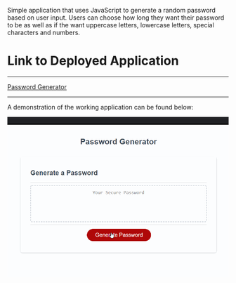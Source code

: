 Simple application that uses JavaScript to generate a random password based on user input.
Users can choose how long they want their password to be as well as if the want uppercase letters, lowercase letters, special characters and numbers.
# Link to Deployed Application
******
<a href="https://graysondeese.github.io/PasswordGenerator/">Password Generator</a>
******
A demonstration of the working application can be found below:

<img src="Assets/pwGen.gif">
